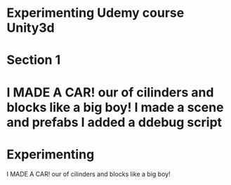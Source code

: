 
# Experimenting Udemy course Unity3d

# Section 1
I MADE A CAR! our of cilinders and blocks like a big boy!
I made a scene and prefabs
I added a ddebug script
=======
# Experimenting


I MADE A CAR! our of cilinders and blocks like a big boy!

